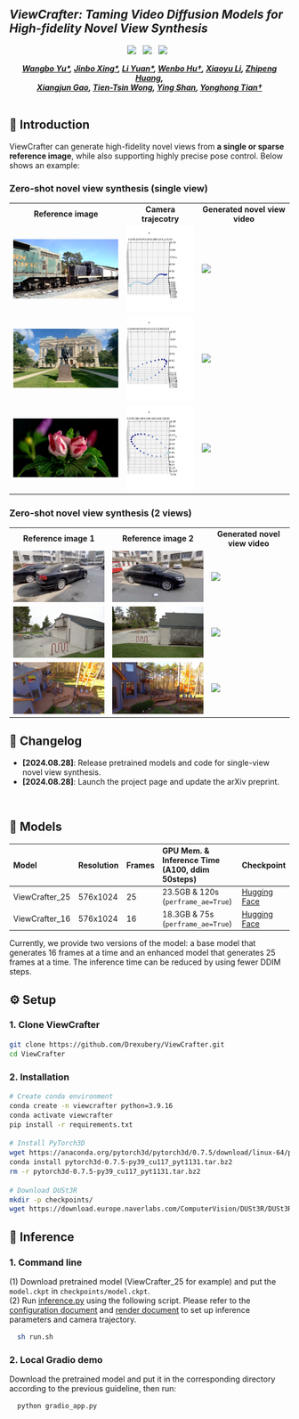 ## ___***ViewCrafter: Taming Video Diffusion Models for High-fidelity Novel View Synthesis***___
<div align="center">

 <a href='https://arxiv.org/abs/2310.12190'><img src='https://img.shields.io/badge/arXiv-2310.12190-b31b1b.svg'></a> &nbsp;
 <a href='https://doubiiu.github.io/projects/DynamiCrafter/'><img src='https://img.shields.io/badge/Project-Page-Green'></a> &nbsp;
 <a href='https://huggingface.co/papers/2310.12190'><img src='https://img.shields.io/badge/%F0%9F%A4%97%20Hugging%20Face-Page-blue'></a> &nbsp;

_**[Wangbo Yu*](), [Jinbo Xing*](https://menghanxia.github.io), [Li Yuan*](), [Wenbo Hu&dagger;](https://wbhu.github.io/), [Xiaoyu Li](https://xiaoyu258.github.io/), [Zhipeng Huang](), <br> [Xiangjun Gao](https://scholar.google.com/citations?user=qgdesEcAAAAJ&hl=en/), [Tien-Tsin Wong](https://www.cse.cuhk.edu.hk/~ttwong/myself.html), [Ying Shan](https://scholar.google.com/citations?hl=en&user=4oXBp9UAAAAJ&view_op=list_works&sortby=pubdate), [Yonghong Tian&dagger;]()**_
<br><br>

</div>

## 🔆 Introduction

ViewCrafter can generate high-fidelity novel views from <strong>a single or sparse reference image</strong>, while also supporting highly precise pose control. Below shows an example:


### Zero-shot novel view synthesis (single view)
<table class="center">
    <tr style="font-weight: bolder;text-align:center;">
        <td>Reference image</td>
        <td>Camera trajecotry</td>
        <td>Generated novel view video</td>
    </tr>

   <tr>
  <td>
    <img src=assets/train.png width="250">
  </td>
  <td>
    <img src=assets/ctrain.gif width="150">
  </td>
  <td>
    <img src=assets/train.gif width="250">
  </td>
  </tr>
  <tr>
  <td>
    <img src=assets/wst.png width="250">
  </td>
  <td>
    <img src=assets/cwst.gif width="150">
  </td>
  <td>
    <img src=assets/wst.gif width="250">
  </td>
  </tr> 
  <tr>
  <td>
    <img src=assets/flower.png width="250">
  </td>
  <td>
    <img src=assets/cflower.gif width="150">
  </td>
  <td>
    <img src=assets/flower.gif width="250">
  </td>
  </tr>
</table>

### Zero-shot novel view synthesis (2 views)
<table class="center">
    <tr style="font-weight: bolder;text-align:center;">
        <td>Reference image 1</td>
        <td>Reference image 2</td>
        <td>Generated novel view video</td>
    </tr>

   <tr>
  <td>
    <img src=assets/car2_1.png width="250">
  </td>
  <td>
    <img src=assets/car2_2.png width="250">
  </td>
  <td>
    <img src=assets/car2.gif width="250">
  </td>
  </tr>
  <tr>
  <td>
    <img src=assets/barn_1.png width="250">
  </td>
  <td>
    <img src=assets/barn_2.png width="250">
  </td>
  <td>
    <img src=assets/barn.gif width="250">
  </td>
  </tr> 
  <tr>
  <td>
    <img src=assets/house_1.png width="250">
  </td>
  <td>
    <img src=assets/house_2.png width="250">
  </td>
  <td>
    <img src=assets/house.gif width="250">
  </td>
  </tr>
</table>

## 📝 Changelog
- __[2024.08.28]__: Release pretrained models and code for single-view novel view synthesis.
- __[2024.08.28]__: Launch the project page and update the arXiv preprint.
<br>

## 🧰 Models

|Model|Resolution|Frames|GPU Mem. & Inference Time (A100, ddim 50steps)|Checkpoint|
|:---------|:---------|:--------|:--------|:--------|
|ViewCrafter_25|576x1024|25| 23.5GB & 120s (`perframe_ae=True`)|[Hugging Face](https://huggingface.co/Drexubery/ViewCrafter_25/blob/main/model.ckpt)|
|ViewCrafter_16|576x1024|16| 18.3GB & 75s (`perframe_ae=True`)|[Hugging Face](https://huggingface.co/Drexubery/ViewCrafter_16/blob/main/model.ckpt)|


Currently, we provide two versions of the model: a base model that generates 16 frames at a time and an enhanced model that generates 25 frames at a time. The inference time can be reduced by using fewer DDIM steps.

## ⚙️ Setup

### 1. Clone ViewCrafter
```bash
git clone https://github.com/Drexubery/ViewCrafter.git
cd ViewCrafter
```
### 2. Installation

```bash
# Create conda environment
conda create -n viewcrafter python=3.9.16
conda activate viewcrafter
pip install -r requirements.txt

# Install PyTorch3D
wget https://anaconda.org/pytorch3d/pytorch3d/0.7.5/download/linux-64/pytorch3d-0.7.5-py39_cu117_pyt1131.tar.bz2
conda install pytorch3d-0.7.5-py39_cu117_pyt1131.tar.bz2
rm -r pytorch3d-0.7.5-py39_cu117_pyt1131.tar.bz2

# Download DUSt3R
mkdir -p checkpoints/
wget https://download.europe.naverlabs.com/ComputerVision/DUSt3R/DUSt3R_ViTLarge_BaseDecoder_512_dpt.pth -P checkpoints/

```

## 💫 Inference
### 1. Command line

(1) Download pretrained model (ViewCrafter_25 for example) and put the `model.ckpt` in `checkpoints/model.ckpt`. \
(2) Run [inference.py](./inference.py) using the following script. Please refer to the [configuration document](docs/config_help.md) and [render document](docs/render_help.md) to set up inference parameters and camera trajectory. 
```bash
  sh run.sh
```

### 2. Local Gradio demo

Download the pretrained model and put it in the corresponding directory according to the previous guideline, then run:
```bash
  python gradio_app.py 
```

